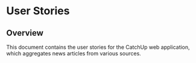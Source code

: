 # User Stories

## Overview
This document contains the user stories for the CatchUp web application, which aggregates news articles from various sources.
